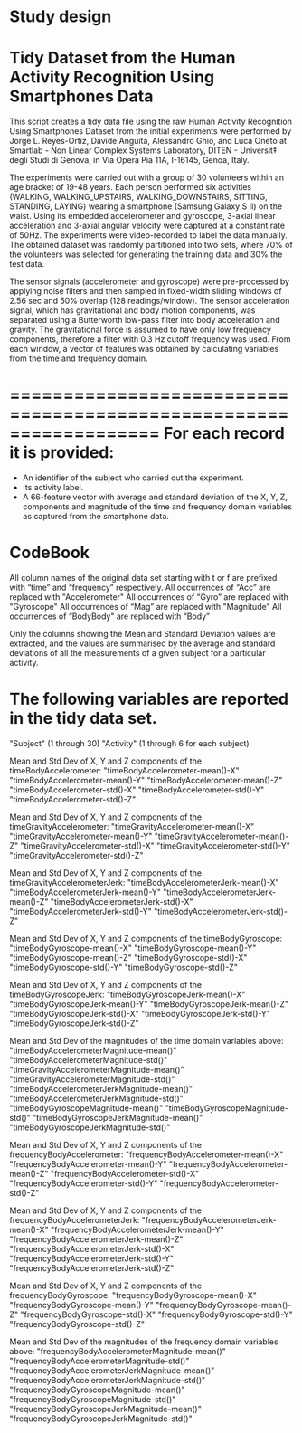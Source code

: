 Study design
==================================================================
Tidy Dataset from the Human Activity Recognition Using Smartphones Data
==================================================================

This script creates a tidy data file using the raw Human Activity Recognition Using Smartphones Dataset from the initial experiments were performed by Jorge L. Reyes-Ortiz, Davide Anguita, Alessandro Ghio, and Luca Oneto at Smartlab - Non Linear Complex Systems Laboratory, DITEN - Universit‡ degli Studi di Genova, in Via Opera Pia 11A, I-16145, Genoa, Italy.

The experiments were carried out with a group of 30 volunteers within an age bracket of 19-48 years. Each person performed six activities (WALKING, WALKING_UPSTAIRS, WALKING_DOWNSTAIRS, SITTING, STANDING, LAYING) wearing a smartphone (Samsung Galaxy S II) on the waist. Using its embedded accelerometer and gyroscope, 3-axial linear acceleration and 3-axial angular velocity were captured at a constant rate of 50Hz. The experiments were video-recorded to label the data manually. The obtained dataset was randomly partitioned into two sets, where 70% of the volunteers was selected for generating the training data and 30% the test data. 

The sensor signals (accelerometer and gyroscope) were pre-processed by applying noise filters and then sampled in fixed-width sliding windows of 2.56 sec and 50% overlap (128 readings/window). The sensor acceleration signal, which has gravitational and body motion components, was separated using a Butterworth low-pass filter into body acceleration and gravity. The gravitational force is assumed to have only low frequency components, therefore a filter with 0.3 Hz cutoff frequency was used. From each window, a vector of features was obtained by calculating variables from the time and frequency domain. 

==================================================================
For each record it is provided:
======================================

- An identifier of the subject who carried out the experiment.
- Its activity label.
- A 66-feature vector with average and standard deviation of the X, Y, Z, components and magnitude of the time and frequency domain variables as captured from the smartphone data. 




CodeBook
==================================================================

All column names of the original data set starting with t or f are prefixed with “time” and “frequency” respectively. 
All occurrences of “Acc” are replaced with "Accelerometer"
All occurrences of “Gyro” are replaced with "Gyroscope"
All occurrences of “Mag” are replaced with "Magnitude"
All occurrences of “BodyBody" are replaced with “Body”

Only the columns showing the Mean and Standard Deviation values are extracted, and the values are summarised by the average and standard deviations of all the measurements of a given subject for a particular activity. 


The following variables are reported in the tidy data set.
==================================================================

"Subject" (1 through 30)
"Activity" (1 through 6 for each subject)

Mean and Std Dev of X, Y and Z components of the timeBodyAccelerometer:
"timeBodyAccelerometer-mean()-X" 
"timeBodyAccelerometer-mean()-Y" 
"timeBodyAccelerometer-mean()-Z" 
"timeBodyAccelerometer-std()-X" 
"timeBodyAccelerometer-std()-Y" 
"timeBodyAccelerometer-std()-Z" 

Mean and Std Dev of X, Y and Z components of the timeGravityAccelerometer:
"timeGravityAccelerometer-mean()-X" 
"timeGravityAccelerometer-mean()-Y" 
"timeGravityAccelerometer-mean()-Z" 
"timeGravityAccelerometer-std()-X" 
"timeGravityAccelerometer-std()-Y" 
"timeGravityAccelerometer-std()-Z" 

Mean and Std Dev of X, Y and Z components of the timeGravityAccelerometerJerk:
"timeBodyAccelerometerJerk-mean()-X" 
"timeBodyAccelerometerJerk-mean()-Y" 
"timeBodyAccelerometerJerk-mean()-Z" 
"timeBodyAccelerometerJerk-std()-X" 
"timeBodyAccelerometerJerk-std()-Y" 
"timeBodyAccelerometerJerk-std()-Z" 

Mean and Std Dev of X, Y and Z components of the timeBodyGyroscope:
"timeBodyGyroscope-mean()-X" 
"timeBodyGyroscope-mean()-Y" 
"timeBodyGyroscope-mean()-Z" 
"timeBodyGyroscope-std()-X" 
"timeBodyGyroscope-std()-Y" 
"timeBodyGyroscope-std()-Z" 

Mean and Std Dev of X, Y and Z components of the timeBodyGyroscopeJerk:
"timeBodyGyroscopeJerk-mean()-X" 
"timeBodyGyroscopeJerk-mean()-Y" 
"timeBodyGyroscopeJerk-mean()-Z" 
"timeBodyGyroscopeJerk-std()-X" 
"timeBodyGyroscopeJerk-std()-Y" 
"timeBodyGyroscopeJerk-std()-Z" 

Mean and Std Dev of the magnitudes of the time domain variables above:
"timeBodyAccelerometerMagnitude-mean()" 
"timeBodyAccelerometerMagnitude-std()" 
"timeGravityAccelerometerMagnitude-mean()" "timeGravityAccelerometerMagnitude-std()" "timeBodyAccelerometerJerkMagnitude-mean()" "timeBodyAccelerometerJerkMagnitude-std()" 
"timeBodyGyroscopeMagnitude-mean()" 
"timeBodyGyroscopeMagnitude-std()" 
"timeBodyGyroscopeJerkMagnitude-mean()" 
"timeBodyGyroscopeJerkMagnitude-std()" 

Mean and Std Dev of X, Y and Z components of the frequencyBodyAccelerometer:
"frequencyBodyAccelerometer-mean()-X" 
"frequencyBodyAccelerometer-mean()-Y" 
"frequencyBodyAccelerometer-mean()-Z" 
"frequencyBodyAccelerometer-std()-X" 
"frequencyBodyAccelerometer-std()-Y" 
"frequencyBodyAccelerometer-std()-Z" 

Mean and Std Dev of X, Y and Z components of the frequencyBodyAccelerometerJerk:
"frequencyBodyAccelerometerJerk-mean()-X" 
"frequencyBodyAccelerometerJerk-mean()-Y" 
"frequencyBodyAccelerometerJerk-mean()-Z" 
"frequencyBodyAccelerometerJerk-std()-X" 
"frequencyBodyAccelerometerJerk-std()-Y" 
"frequencyBodyAccelerometerJerk-std()-Z" 

Mean and Std Dev of X, Y and Z components of the frequencyBodyGyroscope:
"frequencyBodyGyroscope-mean()-X" 
"frequencyBodyGyroscope-mean()-Y" 
"frequencyBodyGyroscope-mean()-Z" 
"frequencyBodyGyroscope-std()-X" 
"frequencyBodyGyroscope-std()-Y" 
"frequencyBodyGyroscope-std()-Z" 

Mean and Std Dev of the magnitudes of the frequency domain variables above:
"frequencyBodyAccelerometerMagnitude-mean()" "frequencyBodyAccelerometerMagnitude-std()" "frequencyBodyAccelerometerJerkMagnitude-mean()" "frequencyBodyAccelerometerJerkMagnitude-std()" "frequencyBodyGyroscopeMagnitude-mean()" 
"frequencyBodyGyroscopeMagnitude-std()" 
"frequencyBodyGyroscopeJerkMagnitude-mean()" "frequencyBodyGyroscopeJerkMagnitude-std()"






